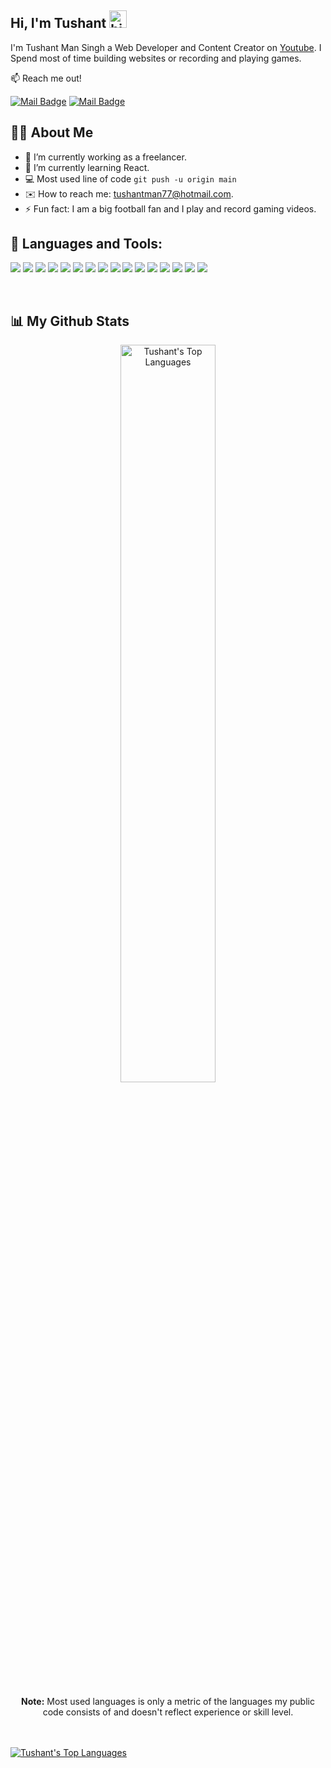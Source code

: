 
## Hi, I'm Tushant <img src="https://user-images.githubusercontent.com/1303154/88677602-1635ba80-d120-11ea-84d8-d263ba5fc3c0.gif" width="28px" alt="hi">

I'm Tushant Man Singh a Web Developer and Content Creator on [Youtube](https://www.youtube.com/c/XRSGamerX). I Spend most of time building websites or recording and playing games.

📫 Reach me out!

[![Mail Badge](https://img.shields.io/badge/XRS_Gamer_X-e74c3c?style=flat&labelColor=e74c3c&logo=youtube&logoColor=white)](https://www.youtube.com/c/XRSGamerX)  [![Mail Badge](https://img.shields.io/badge/-@tushant__man-e84393?style=flat&labelColor=e84393&logo=instagram&logoColor=white)](https://instagram.com/tushant_man)

## 🙋‍♂️ About Me

- 🔭 I’m currently working as a freelancer.
- 🌱 I’m currently learning React.
- 💻 Most used line of code `git push -u origin main`
- ✉️ How to reach me: tushantman77@hotmail.com.
- ⚡ Fun fact: I am a big football fan and I play and record gaming videos.


## 🔨 Languages and Tools:


<p align="left">
<img src="https://img.icons8.com/color/48/000000/html-5.png"/>
<img src="https://img.icons8.com/color/48/000000/css3.png"/>
<img src="https://img.icons8.com/color/48/000000/javascript.png"/>
<img src="https://img.icons8.com/color/48/000000/visual-studio-code-2019.png"/>

<img src="https://img.icons8.com/offices/50/000000/php-logo.png"/>
<img src="https://img.icons8.com/color/48/000000/python.png"/>

<img src="https://img.icons8.com/fluent/50/000000/mysql-logo.png"/>
<img src="https://img.icons8.com/color/48/000000/microsoft-sql-server.png"/>
<img src="https://img.icons8.com/color/48/000000/nodejs.png"/>
<img src="https://img.icons8.com/color/48/000000/git.png"/>
<img src="https://img.icons8.com/fluent/48/000000/github.png"/>
<img src="https://img.icons8.com/color/48/000000/codepen.png"/>
<img src="https://img.icons8.com/color/48/000000/adobe-xd.png"/>
<img src="https://img.icons8.com/fluent/48/000000/adobe-photoshop.png"/>
<img src="https://img.icons8.com/color/48/000000/adobe-illustrator.png"/>
<img src="https://img.icons8.com/fluent/48/000000/figma.png"/>
</p>
<br />

## 📊 My Github Stats

<p align="center">
<a href="https://github.com/TushantMan/github-readme-stats"><img alt="Tushant's Top Languages" src="https://github-readme-stats.vercel.app/api/top-langs/?username=TushantMan&langs_count=8&count_private=true&layout=compact&theme=react&hide_border=true&bg_color=0D1117" width="55%"></a>

<br/>
<br />
<b>Note:</b> Most used languages is only a metric of the languages my public code consists of and doesn't reflect experience or skill level.
</p>
<br />
<br />
<a href="(https://github.com/TushantMan/github-readme-activity-graph"><img alt="Tushant's Top Languages" src="https://activity-graph.herokuapp.com/graph?username=TushantMan&bg_color=0D1117&color=5BCDEC&line=5BCDEC&point=FFFFFF&hide_border=true"></a>


